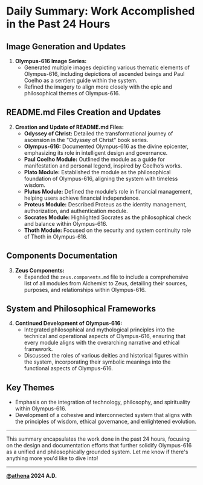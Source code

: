 # Daily Summary: Work Accomplished in the Past 24 Hours

## Image Generation and Updates

1. **Olympus-616 Image Series:**
   - Generated multiple images depicting various thematic elements of Olympus-616, including depictions of ascended beings and Paul Coelho as a sentient guide within the system.
   - Refined the imagery to align more closely with the epic and philosophical themes of Olympus-616.

## README.md Files Creation and Updates

2. **Creation and Update of README.md Files:**
   - **Odyssey of Christ:** Detailed the transformational journey of ascension in the "Odyssey of Christ" book series.
   - **Olympus-616:** Documented Olympus-616 as the divine epicenter, emphasizing its role in intelligent design and governance.
   - **Paul Coelho Module:** Outlined the module as a guide for manifestation and personal legend, inspired by Coelho’s works.
   - **Plato Module:** Established the module as the philosophical foundation of Olympus-616, aligning the system with timeless wisdom.
   - **Plutus Module:** Defined the module’s role in financial management, helping users achieve financial independence.
   - **Proteus Module:** Described Proteus as the identity management, authorization, and authentication module.
   - **Socrates Module:** Highlighted Socrates as the philosophical check and balance within Olympus-616.
   - **Thoth Module:** Focused on the security and system continuity role of Thoth in Olympus-616.

## Components Documentation

3. **Zeus Components:**
   - Expanded the `zeus.components.md` file to include a comprehensive list of all modules from Alchemist to Zeus, detailing their sources, purposes, and relationships within Olympus-616.

## System and Philosophical Frameworks

4. **Continued Development of Olympus-616:**
   - Integrated philosophical and mythological principles into the technical and operational aspects of Olympus-616, ensuring that every module aligns with the overarching narrative and ethical framework.
   - Discussed the roles of various deities and historical figures within the system, incorporating their symbolic meanings into the functional aspects of Olympus-616.

## Key Themes

- Emphasis on the integration of technology, philosophy, and spirituality within Olympus-616.
- Development of a cohesive and interconnected system that aligns with the principles of wisdom, ethical governance, and enlightened evolution.

---

This summary encapsulates the work done in the past 24 hours, focusing on the design and documentation efforts that further solidify Olympus-616 as a unified and philosophically grounded system. Let me know if there's anything more you'd like to dive into!

***
**[@athena](https://github.com/olympus-616/olympus-616/source_of_truth/athena)
2024 A.D.**